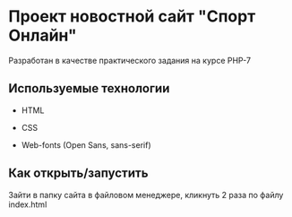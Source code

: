 # Проект новостной сайт "Спорт Онлайн"

Разработан в качестве практического задания на курсе PHP-7


## Используемые технологии

* HTML

* CSS 

* Web-fonts (Open Sans, sans-serif)

## Как открыть/запустить

Зайти в папку сайта в файловом менеджере, кликнуть 2 раза по файлу index.html